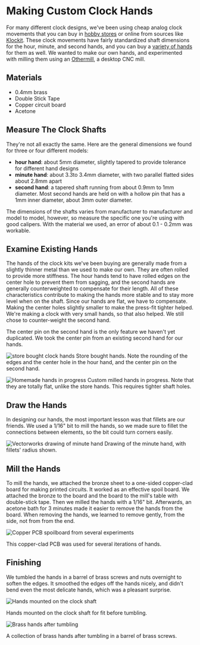 # Making Custom Clock Hands

For many different clock designs, we've been using cheap analog clock movements that you can buy in [hobby stores](https://www.michaels.com/075in-clock-movement-kit-with-small-hands-by-artminds/10475422.html) or online from sources like [Klockit](https://www.klockit.com). These clock movements have fairly standardized shaft dimensions for the hour, minute, and second hands, and you can buy a [variety of hands](https://www.michaels.com/metal-clock-hands-by-recollections/10435215.html) for them as well. We wanted to make our own hands, and experimented with milling them using an [Othermill](https://othermachine.co/), a desktop CNC mill.

## Materials

* 0.4mm brass
* Double Stick Tape
* Copper circuit board
* Acetone

## Measure The Clock Shafts

They're not all exactly the same. Here are the general dimensions we found for three or four different models:
* **hour hand**: about 5mm diameter, slightly tapered to provide tolerance for different hand designs
* **minute hand**: about 3.3to 3.4mm diameter, with two parallel flatted sides about 2.8mm apart
* **second hand**: a tapered shaft running from about 0.9mm to 1mm diameter. Most second hands are held on with a hollow pin that has a 1mm inner diameter, about 3mm outer diameter.

The dimensions of the shafts varies from manufacturer to manufacturer and model to model, however, so measure the specific one you're using with good calipers. With the material we used, an error of about 0.1 - 0.2mm was workable.

## Examine Existing Hands

The hands of the clock kits we've been buying are generally made from a slightly thinner metal than we used to make our own. They are often rolled to provide more stiffness. The hour hands tend to have rolled edges on the center hole to prevent them from sagging, and the second hands are generally counterweighted to compensate for their length. All of these characteristics contribute to making the hands more stable and to stay more level when on the shaft. Since our hands are flat, we have to compensate. Making the center holes slightly smaller to make the press-fit tighter helped. We're making a clock with very small hands, so that also helped. We still chose to counter-weight the second hand.

The center pin on the second hand is the only feature we haven't yet duplicated. We took the center pin from an existing second hand for our hands.

![store bought clock hands](img/store-bought-clock-hands.gif)
Store bought hands. Note the rounding of the edges and the center hole in the hour hand, and the center pin on the  second hand.

![Homemade hands in progress](img/homemade-hands-in-progress.jpeg)
Custom milled hands in progress. Note that they are totally flat, unlike the store hands. This requires tighter shaft holes.


## Draw the Hands

In designing our hands, the most important lesson was that fillets are our friends. We used a 1/16" bit to mill the hands, so we made sure to fillet the connections between elements, so the bit could turn corners easily.

![Vectorworks drawing of minute hand](img/fillets.png)
Drawing of the minute hand, with fillets' radius shown.


## Mill the Hands

To mill the hands, we attached the bronze sheet to a one-sided copper-clad board for making printed circuits. It worked as an effective spoil board. We attached the bronze to the board and the board to the mill's table with double-stick tape. Then we milled the hands with a 1/16" bit. Afterwards, an acetone bath for 3 minutes made it easier to remove the hands from the board.
When removing the hands, we learned to remove gently, from the side, not from from the end.

![Copper PCB spoilboard from several experiments](img/copper-spoilboard-for-hand-milling.jpeg)

This copper-clad PCB was used for several iterations of hands.

## Finishing

We tumbled the hands in a barrel of brass screws and nuts overnight to soften the edges. It smoothed the edges off the hands nicely, and didn't bend even the most delicate hands, which was a pleasant surprise.

![Hands mounted on the clock shaft](img/hands-on-clock-shaft.jpeg)

Hands mounted on the clock shaft for fit before tumbling.


![Brass hands after tumbling](img/brass-hands-after-tumbling.jpeg)

A collection of brass hands after tumbling in a barrel of brass screws.
